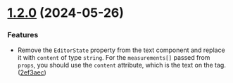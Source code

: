 # [1.2.0](https://github.com/YMNNs/react-measurements-ts/compare/v1.1.3...v1.2.0) (2024-05-26)

### Features

- Remove the `EditorState` property from the text component and replace it with `content` of type `string`. For the `measurements[]` passed from `props`, you should use the `content` attribute, which is the text on the tag. ([2ef3aec](https://github.com/YMNNs/react-measurements-ts/commit/2ef3aec64862f9ed761cdcfeb52a9d87685aeaee))
